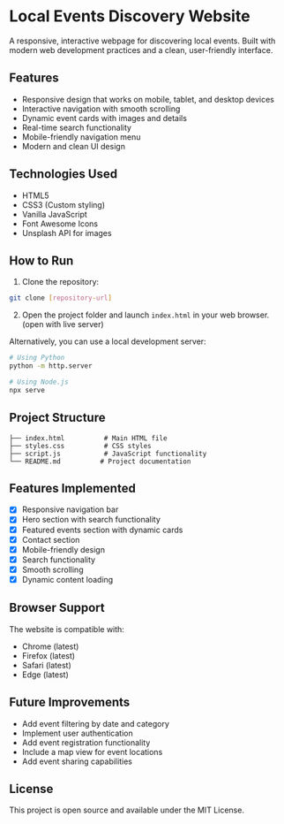 # Local Events Discovery Website

A responsive, interactive webpage for discovering local events. Built with modern web development practices and a clean, user-friendly interface.

## Features

- Responsive design that works on mobile, tablet, and desktop devices
- Interactive navigation with smooth scrolling
- Dynamic event cards with images and details
- Real-time search functionality
- Mobile-friendly navigation menu
- Modern and clean UI design

## Technologies Used

- HTML5
- CSS3 (Custom styling)
- Vanilla JavaScript
- Font Awesome Icons
- Unsplash API for images

## How to Run

1. Clone the repository:
```bash
git clone [repository-url]
```

2. Open the project folder and launch `index.html` in your web browser. (open with live server)



Alternatively, you can use a local development server:
```bash
# Using Python
python -m http.server

# Using Node.js
npx serve
```

## Project Structure

```
├── index.html          # Main HTML file
├── styles.css          # CSS styles
├── script.js           # JavaScript functionality
└── README.md          # Project documentation
```

## Features Implemented

- [x] Responsive navigation bar
- [x] Hero section with search functionality
- [x] Featured events section with dynamic cards
- [x] Contact section
- [x] Mobile-friendly design
- [x] Search functionality
- [x] Smooth scrolling
- [x] Dynamic content loading

## Browser Support

The website is compatible with:
- Chrome (latest)
- Firefox (latest)
- Safari (latest)
- Edge (latest)

## Future Improvements

- Add event filtering by date and category
- Implement user authentication
- Add event registration functionality
- Include a map view for event locations
- Add event sharing capabilities

## License

This project is open source and available under the MIT License. 